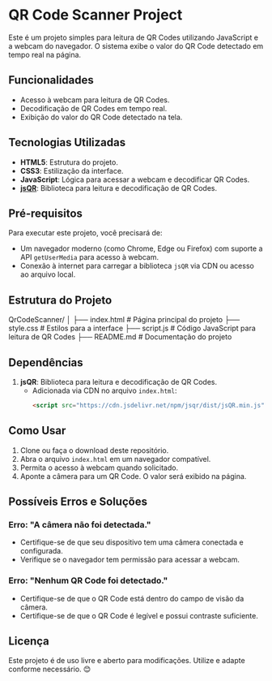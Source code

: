 # QR Code Scanner Project

Este é um projeto simples para leitura de QR Codes utilizando JavaScript e a webcam do navegador. O sistema exibe o valor do QR Code detectado em tempo real na página.

## Funcionalidades
- Acesso à webcam para leitura de QR Codes.
- Decodificação de QR Codes em tempo real.
- Exibição do valor do QR Code detectado na tela.

## Tecnologias Utilizadas
- **HTML5**: Estrutura do projeto.
- **CSS3**: Estilização da interface.
- **JavaScript**: Lógica para acessar a webcam e decodificar QR Codes.
- **[jsQR](https://github.com/cozmo/jsQR)**: Biblioteca para leitura e decodificação de QR Codes.

## Pré-requisitos
Para executar este projeto, você precisará de:
- Um navegador moderno (como Chrome, Edge ou Firefox) com suporte a API `getUserMedia` para acesso à webcam.
- Conexão à internet para carregar a biblioteca `jsQR` via CDN ou acesso ao arquivo local.

## Estrutura do Projeto
QrCodeScanner/ │ ├── index.html # Página principal do projeto ├── style.css # Estilos para a interface ├── script.js # Código JavaScript para leitura de QR Codes ├── README.md # Documentação do projeto

## Dependências
1. **jsQR**: Biblioteca para leitura e decodificação de QR Codes.
   - Adicionada via CDN no arquivo `index.html`:
     ```html
     <script src="https://cdn.jsdelivr.net/npm/jsqr/dist/jsQR.min.js"></script>
     ```

## Como Usar
1. Clone ou faça o download deste repositório.
2. Abra o arquivo `index.html` em um navegador compatível.
3. Permita o acesso à webcam quando solicitado.
4. Aponte a câmera para um QR Code. O valor será exibido na página.

## Possíveis Erros e Soluções
### **Erro:** "A câmera não foi detectada."
- Certifique-se de que seu dispositivo tem uma câmera conectada e configurada.
- Verifique se o navegador tem permissão para acessar a webcam.

### **Erro:** "Nenhum QR Code foi detectado."
- Certifique-se de que o QR Code está dentro do campo de visão da câmera.
- Certifique-se de que o QR Code é legível e possui contraste suficiente.

## Licença
Este projeto é de uso livre e aberto para modificações. Utilize e adapte conforme necessário. 😊

